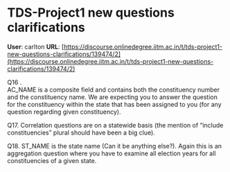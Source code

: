 # TDS-Project1 new questions clarifications

**User**: carlton
**URL**: [https://discourse.onlinedegree.iitm.ac.in/t/tds-project1-new-questions-clarifications/139474/2](https://discourse.onlinedegree.iitm.ac.in/t/tds-project1-new-questions-clarifications/139474/2)

Q16 .  
AC\_NAME is a composite field and contains both the constituency number and the constituency name. We are expecting you to answer the question for the constituency within the state that has been assigned to you (for any question regarding given constituency).

Q17. Correlation questions are on a statewide basis (the mention of “include constituencies” plural should have been a big clue).

Q18. ST\_NAME is the state name (Can it be anything else?). Again this is an aggregation question where you have to examine all election years for all constituencies of a given state.
